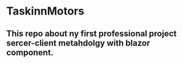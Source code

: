 # TaskinnMotors
## This repo about ny first professional project sercer-client metahdolgy with blazor component.
